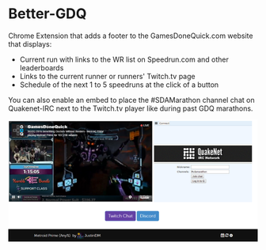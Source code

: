 # Better-GDQ
Chrome Extension that adds a footer to the GamesDoneQuick.com website that displays:
* Current run with links to the WR list on Speedrun.com and other leaderboards
* Links to the current runner or runners' Twitch.tv page
* Schedule of the next 1 to 5 speedruns at the click of a button

You can also enable an embed to place the #SDAMarathon channel chat on Quakenet-IRC next to the Twitch.tv player like during past GDQ marathons.

![Alt text](/screenshot.png?raw=true "Extension Screenshot")
